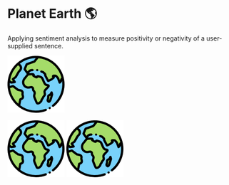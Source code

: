# Planet Earth 🌎
Applying sentiment analysis to measure positivity or negativity of a user-supplied sentence.

![alt text][earth]

![alt text][demo1]
![alt text][demo2]

[earth]: https://github.com/alice-0-kim/planet-earth/blob/master/src/assets/planet-earth.png
[demo1]: https://github.com/alice-0-kim/planet-earth/blob/master/src/assets/planet-earth.png
[demo2]: https://github.com/alice-0-kim/planet-earth/blob/master/src/assets/planet-earth.png
